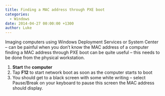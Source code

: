 ```yaml
---
title: Finding a MAC address through PXE boot
categories:
  - Windows
date: 2014-04-27 00:00:00 +1300
author: Luke
---
```


Imaging computers using Windows Deployment Services or System Center – can be painful when you don’t know the MAC address of a computer finding a MAC address through PXE boot can be quite useful – this needs to be done from the physical workstation.

  1. **Start** the **computer**
  2. Tap **F12** to start network boot as soon as the computer starts to boot
  3. You should get to a black screen with some white writing – select Pause/Break on your keyboard to pause this screen the MAC address should display.
